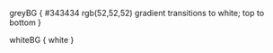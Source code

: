 greyBG {
#343434
rgb(52,52,52)
gradient transitions to white; top to bottom
}

whiteBG {
    white
}